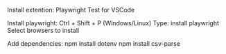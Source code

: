 Install extention:
Playwright Test for VSCode

Install playwright:
Ctrl + Shift + P (Windows/Linux)
Type: install playwright
Select browsers to install

Add dependencies:
npm install dotenv
npm install csv-parse

